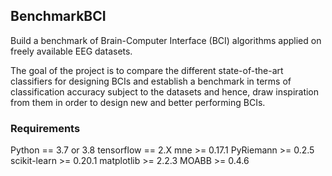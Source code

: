 ## BenchmarkBCI
Build a benchmark of Brain-Computer Interface (BCI) algorithms applied on freely available EEG datasets.

The goal of the project is to compare the different state-of-the-art classifiers for designing BCIs and establish a benchmark in terms of classification accuracy subject to the datasets and hence, draw inspiration from them in order to design new and better performing BCIs.

### Requirements
Python == 3.7 or 3.8
tensorflow == 2.X
mne >= 0.17.1
PyRiemann >= 0.2.5
scikit-learn >= 0.20.1
matplotlib >= 2.2.3
MOABB >= 0.4.6

